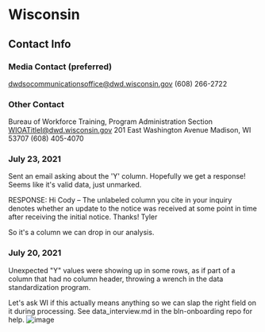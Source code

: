 # Wisconsin

## Contact Info
### Media Contact (preferred)
dwdsocommunicationsoffice@dwd.wisconsin.gov
(608) 266-2722

### Other Contact
Bureau of Workforce Training, Program Administration Section
WIOATitleI@dwd.wisconsin.gov
201 East Washington Avenue
Madison, WI 53707
(608) 405-4070

### July 23, 2021
Sent an email asking about the 'Y' column. Hopefully we get a response! Seems like it's valid data, just unmarked.

RESPONSE:
Hi Cody –
The unlabeled column you cite in your inquiry denotes whether an update to the notice was received at some point in time after receiving the initial notice.
Thanks!
Tyler

So it's a column we can drop in our analysis.

### July 20, 2021
Unexpected "Y" values were showing up in some rows, as if part of a column that had no column header, throwing a wrench in the data standardization program.

Let's ask WI if this actually means anything so we can slap the right field on it during processing. See data_interview.md in the bln-onboarding repo for help.
![image](https://user-images.githubusercontent.com/20691507/126409338-d15fa093-3a2b-48de-9c1f-7b1dea380bc0.png)
